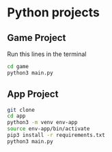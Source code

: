 # Python projects

## Game Project

Run this lines in the terminal

```sh
cd game
python3 main.py
```

## App Project

```sh
git clone
cd app
python3 -m venv env-app
source env-app/bin/activate
pip3 install -r requirements.txt
python3 main.py
```

